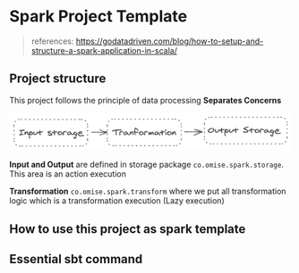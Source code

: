 # Spark Project Template
> references: https://godatadriven.com/blog/how-to-setup-and-structure-a-spark-application-in-scala/

## Project structure

This project follows the principle of data processing **Separates Concerns**

![Separates Concerns](./images/spark-sep-con.png)

**Input and Output** are defined in storage package `co.omise.spark.storage`. This area is an action execution

**Transformation** `co.omise.spark.transform` where we put all transformation logic which is a transformation execution (Lazy execution)


## How to use this project as spark template


## Essential sbt command
